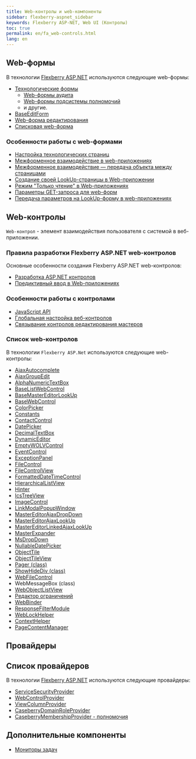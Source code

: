 ```yaml
---
title: Web-контролы и web-компоненты
sidebar: flexberry-aspnet_sidebar
keywords: Flexberry ASP-NET, Web UI (Контролы)
toc: true
permalink: en/fa_web-controls.html
lang: en
---
```


## Web-формы

В технологии [Flexberry ASP.NET](fa_flexberry-asp-net.html) используются следующие web-формы:
* [Технологические формы](fa_tech-forms-web.html)
    * [Web-формы аудита](fa_audit-web-forms.html)
    * [Web-формы подсистемы полномочий](fa_security-forms.html)
    * и другие.
* [BaseEditForm](fa_base-edit-form.html)
* [Web-форма редактирования](fa_editform.html)
* [Списковая web-форма](fa_web-object-list-view.html)

### Особенности работы с web-формами

* [Настройка технологических страниц](fa_technological-forms-customization-example.html)
* [Межформенное взаимодействие в web-приложениях](fa_form-interaction.html)
* [Межформенное взаимодействие — передача объекта между страницами](fa_object-transfer-web.html)
* [Создание своей LookUp-страницы в Web-приложении](fa_lookup-form.html)
* [Режим "Только чтение" в Web-приложениях](fa_read-only-web.html)
* [Параметры GET-запроса для web-форм](fa_get-query-parameters-forms.html)
* [Передача параметров на LookUp-форму в web-приложениях](fa_lookup-form-send-params.html)

## Web-контролы

`Web-контрол` - элемент взаимодействия пользователя с системой в веб-приложении.

### Правила разработки Flexberry ASP.NET web-контролов

Основные особенности создания Flexberry ASP.NET web-контролов:

* [Разработка ASP.NET контролов](fa_developing-controls.html)
* [Предиктивный ввод в Web-приложениях](fa_predict-input-web.html)

### Особенности работы с контролами

* [JavaScript API](fa_javascript-api.html)
* [Глобальная настройка веб-контролов](fa_init-control-settings-delegate.html)
* [Связывание контролов редактирования мастеров](fa_linked-master-editors.html)

### Список web-контролов

В технологии `Flexberry ASP.Net` используются следующие web-контролы:

* [AjaxAutocomplete](fa_ajax-autocomplete.html)
* [AjaxGroupEdit](fa_ajax-group-edit.html)
* [AlphaNumericTextBox](fa_alpha-numeric-textbox.html)
* [BaseListWebControl](fa_base-list-web-control.html)
* [BaseMasterEditorLookUp](fa_base-master-editor-lookup.html)
* [BaseWebControl](fa_base-web-control.html)
* [ColorPicker](fa_color-picker.html)
* [Constants](fa_constants.html)
* [ContactControl](fa_contact-control.html)
* [DatePicker](fa_date-picker.html)
* [DecimalTextBox](fa_decimal-textbox.html)
* [DynamicEditor](fa_dynamic-editor.html)
* [EmptyWOLVControl](fa_wolv-empty-control.html)
* [EventControl](fa_event-control.html)
* [ExceptionPanel](fa_exception-panel.html)
* [FileControl](fa_file-control-web.html)
* [FileControlView](fa_file-control-view.html)
* [FormattedDateTimeControl](fa_formatted-datetime-control.html)
* [HierarchicalListView](fa_hierarchical-listview.html)
* [Hinter](fa_hinter.html)
* [IcsTreeView](fa_ics-treeview.html)
* [ImageControl](fa_image-control.html)
* [LinkModalPopupWindow](fa_link-modal-popup-window.html)
* [MasterEditorAjaxDropDown](fa_master-editor-ajax-dropdown.html)
* [MasterEditorAjaxLookUp](fa_master-editor-ajax-lookup.html)
* [MasterEditorLinkedAjaxLookUp](fa_master-editor-linked-ajax-lookup.html)
* [MasterExpander](fa_ajax-controls-master-expander.html)
* [MsDropDown](fa_ms-drop-down.html)
* [NullableDatePicker](fa_nullable-date-picker.html)
* [ObjectTile](fa_ajax-controls-object-tile.html)
* [ObjectTileView](fa_ajax-controls-object-tile-view.html)
* [Pager (class)](fa_pager.html)
* [ShowHideDiv (class)](fa_show-hide-div.html)
* [WebFileControl](fa_file-control-description.html)
* WebMessageBox (class)
* [WebObjectListView](fa_web-object-list-view.html)
* [Редактор ограничений](fa_advanced-limit-editor.html)
* [WebBinder](fa_web-binder.html)
* [ResponseFilterModule](fa_response-filter-module.html)
* [WebLockHelper](fa_web-lock-helper.html)
* [ContextHelper](fa_context-helper.html)
* [PageContentManager](fa_page-content-manager.html)

## Провайдеры

## Список провайдеров

В технологии [Flexberry ASP.NET](fa_flexberry-asp-net.html) используются следующие провайдеры:

* [ServiceSecurityProvider](fa_service-security-provider.html)
* [WebControlProvider](fa_web-control-provider.html)
* [ViewColumnProvider](fa_view-column-provider.html)
* [CaseberryDomainRoleProvider](fa_domain-role-provider.html)
* [CaseberryMembershipProvider - полномочия](fa_membership-provider.html)

## Дополнительные компоненты

* [Мониторы задач](fa_monitor-tasks.html)
